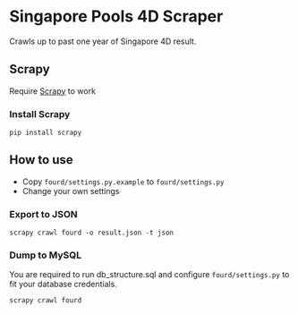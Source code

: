# Singapore Pools 4D Scraper

Crawls up to past one year of Singapore 4D result.

## Scrapy

Require [Scrapy](https://scrapy.org/) to work

### Install Scrapy

`pip install scrapy`

## How to use

- Copy `fourd/settings.py.example` to `fourd/settings.py`
- Change your own settings

### Export to JSON

`scrapy crawl fourd -o result.json -t json`

### Dump to MySQL

You are required to run db_structure.sql and configure `fourd/settings.py` to fit your database credentials.

`scrapy crawl fourd`

